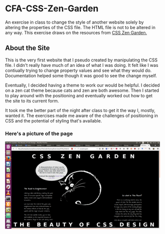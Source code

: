 # CFA-CSS-Zen-Garden

An exercise in class to change the style of another website solely by altering the properties of the CSS file. The HTML file is not to be altered in any way. This exercise draws on the resources from [CSS Zen Garden.](http://www.csszengarden.com/) 

## About the Site

This is the very first website that I pseudo created by manipulating the CSS file. I didn't really have much of an idea of what I was doing. It felt like I was contiually trying to change property values and see what they would do. Documentation helped some though it was good to see the change myself.

Eventually, I decided having a theme to work our would be helpful. I decided on a zen cat theme because cats and zen are both awesome. Then I started to play around with the positioning and eventually worked out how to get the site to its current form.

It took me the better part of the night after class to get it the way I, mostly, wanted it. The exercises made me aware of the challenges of positioning in CSS and the potential of styling that's available.

### Here's a picture of the page

![alt tag](https://github.com/alucinare/CFA-CSS-Zen-Garden/blob/master/images/zen_garden_home.png)

